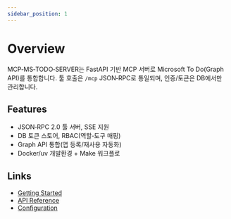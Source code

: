 ```yaml
---
sidebar_position: 1
---
```


# Overview

MCP‑MS‑TODO‑SERVER는 FastAPI 기반 MCP 서버로 Microsoft To Do(Graph API)를 통합합니다. 툴 호출은 `/mcp` JSON‑RPC로 통일되며, 인증/토큰은 DB에서만 관리합니다.

## Features
- JSON‑RPC 2.0 툴 서버, SSE 지원
- DB 토큰 스토어, RBAC(역할‑도구 매핑)
- Graph API 통합(앱 등록/재사용 자동화)
- Docker/uv 개발환경 + Make 워크플로

## Links
- [Getting Started](./getting-started.md)
- [API Reference](./api-reference.md)
- [Configuration](./configuration.md)
